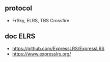 ## protocol
  - FrSky, ELRS, TBS Crossfire
## doc ELRS
  - https://github.com/ExpressLRS/ExpressLRS
  - https://www.expresslrs.org/
